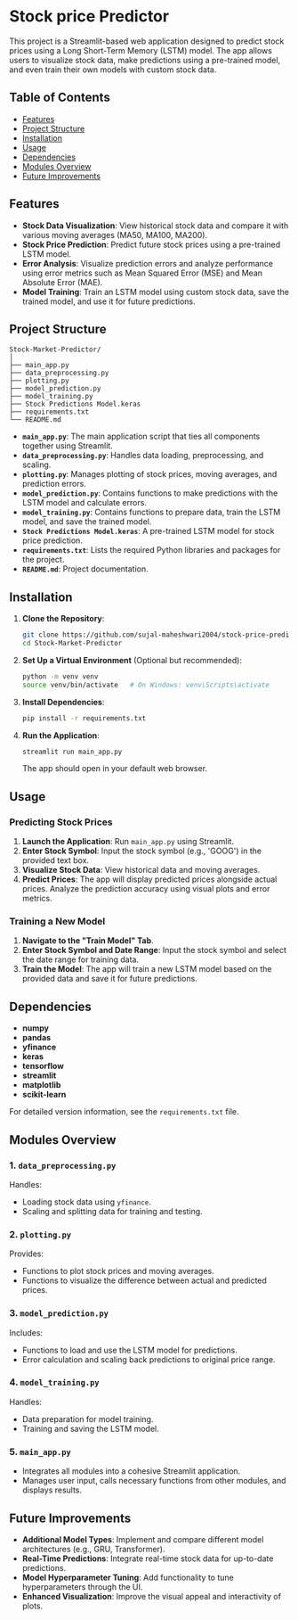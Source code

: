 # **Stock price Predictor**

This project is a Streamlit-based web application designed to predict stock prices using a Long Short-Term Memory (LSTM) model. The app allows users to visualize stock data, make predictions using a pre-trained model, and even train their own models with custom stock data.

## **Table of Contents**

- [Features](#features)
- [Project Structure](#project-structure)
- [Installation](#installation)
- [Usage](#usage)
- [Dependencies](#dependencies)
- [Modules Overview](#modules-overview)
- [Future Improvements](#future-improvements)

## **Features**

- **Stock Data Visualization**: View historical stock data and compare it with various moving averages (MA50, MA100, MA200).
- **Stock Price Prediction**: Predict future stock prices using a pre-trained LSTM model.
- **Error Analysis**: Visualize prediction errors and analyze performance using error metrics such as Mean Squared Error (MSE) and Mean Absolute Error (MAE).
- **Model Training**: Train an LSTM model using custom stock data, save the trained model, and use it for future predictions.

## **Project Structure**

```plaintext
Stock-Market-Predictor/
│
├── main_app.py
├── data_preprocessing.py
├── plotting.py
├── model_prediction.py
├── model_training.py
├── Stock Predictions Model.keras
├── requirements.txt
└── README.md
```

- **`main_app.py`**: The main application script that ties all components together using Streamlit.
- **`data_preprocessing.py`**: Handles data loading, preprocessing, and scaling.
- **`plotting.py`**: Manages plotting of stock prices, moving averages, and prediction errors.
- **`model_prediction.py`**: Contains functions to make predictions with the LSTM model and calculate errors.
- **`model_training.py`**: Contains functions to prepare data, train the LSTM model, and save the trained model.
- **`Stock Predictions Model.keras`**: A pre-trained LSTM model for stock price prediction.
- **`requirements.txt`**: Lists the required Python libraries and packages for the project.
- **`README.md`**: Project documentation.

## **Installation**

1. **Clone the Repository**:
   ```bash
   git clone https://github.com/sujal-maheshwari2004/stock-price-prediction/
   cd Stock-Market-Predictor
   ```

2. **Set Up a Virtual Environment** (Optional but recommended):
   ```bash
   python -m venv venv
   source venv/bin/activate   # On Windows: venv\Scripts\activate
   ```

3. **Install Dependencies**:
   ```bash
   pip install -r requirements.txt
   ```

4. **Run the Application**:
   ```bash
   streamlit run main_app.py
   ```

   The app should open in your default web browser.

## **Usage**

### **Predicting Stock Prices**

1. **Launch the Application**: Run `main_app.py` using Streamlit.
2. **Enter Stock Symbol**: Input the stock symbol (e.g., 'GOOG') in the provided text box.
3. **Visualize Stock Data**: View historical data and moving averages.
4. **Predict Prices**: The app will display predicted prices alongside actual prices. Analyze the prediction accuracy using visual plots and error metrics.

### **Training a New Model**

1. **Navigate to the "Train Model" Tab**.
2. **Enter Stock Symbol and Date Range**: Input the stock symbol and select the date range for training data.
3. **Train the Model**: The app will train a new LSTM model based on the provided data and save it for future predictions.

## **Dependencies**

- **numpy**
- **pandas**
- **yfinance**
- **keras**
- **tensorflow**
- **streamlit**
- **matplotlib**
- **scikit-learn**

For detailed version information, see the `requirements.txt` file.

## **Modules Overview**

### **1. `data_preprocessing.py`**
Handles:
- Loading stock data using `yfinance`.
- Scaling and splitting data for training and testing.
  
### **2. `plotting.py`**
Provides:
- Functions to plot stock prices and moving averages.
- Functions to visualize the difference between actual and predicted prices.

### **3. `model_prediction.py`**
Includes:
- Functions to load and use the LSTM model for predictions.
- Error calculation and scaling back predictions to original price range.

### **4. `model_training.py`**
Handles:
- Data preparation for model training.
- Training and saving the LSTM model.

### **5. `main_app.py`**
- Integrates all modules into a cohesive Streamlit application.
- Manages user input, calls necessary functions from other modules, and displays results.

## **Future Improvements**

- **Additional Model Types**: Implement and compare different model architectures (e.g., GRU, Transformer).
- **Real-Time Predictions**: Integrate real-time stock data for up-to-date predictions.
- **Model Hyperparameter Tuning**: Add functionality to tune hyperparameters through the UI.
- **Enhanced Visualization**: Improve the visual appeal and interactivity of plots.
